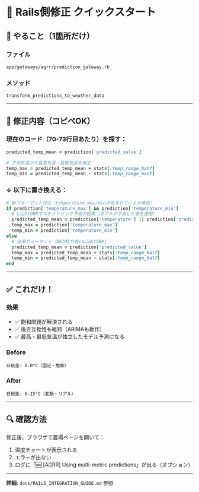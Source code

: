 # 🚀 Rails側修正 クイックスタート

## 🎯 やること（1箇所だけ）

### ファイル
```
app/gateways/agrr/prediction_gateway.rb
```

### メソッド
```
transform_predictions_to_weather_data
```

---

## 📝 修正内容（コピペOK）

### 現在のコード（70-73行目あたり）を探す：
```ruby
predicted_temp_mean = prediction['predicted_value']

# 平均気温から最高気温・最低気温を推定
temp_max = predicted_temp_mean + stats[:temp_range_half]
temp_min = predicted_temp_mean - stats[:temp_range_half]
```

### ↓ 以下に置き換える：
```ruby
# 新フォーマット対応（temperature_max/minが含まれているか確認）
if prediction['temperature_max'] && prediction['temperature_min']
  # LightGBMマルチメトリック予測の結果（モデルが予測した値を使用）
  predicted_temp_mean = prediction['temperature'] || prediction['predicted_value']
  temp_max = prediction['temperature_max']
  temp_min = prediction['temperature_min']
else
  # 従来フォーマット（ARIMAや古いLightGBM）
  predicted_temp_mean = prediction['predicted_value']
  temp_max = predicted_temp_mean + stats[:temp_range_half]
  temp_min = predicted_temp_mean - stats[:temp_range_half]
end
```

---

## ✅ これだけ！

### 効果
- ✅ 飽和問題が解決される
- ✅ 後方互換性も維持（ARIMAも動作）
- ✅ 最高・最低気温が独立したモデル予測になる

### Before
```
日較差: 8.0°C（固定・飽和）
```

### After
```
日較差: 6-15°C（変動・リアル）
```

---

## 🔍 確認方法

修正後、ブラウザで農場ページを開いて：
1. 温度チャートが表示される
2. エラーが出ない
3. ログに「🆕 [AGRR] Using multi-metric predictions」が出る（オプション）

---

**詳細**: `docs/RAILS_INTEGRATION_GUIDE.md` 参照

